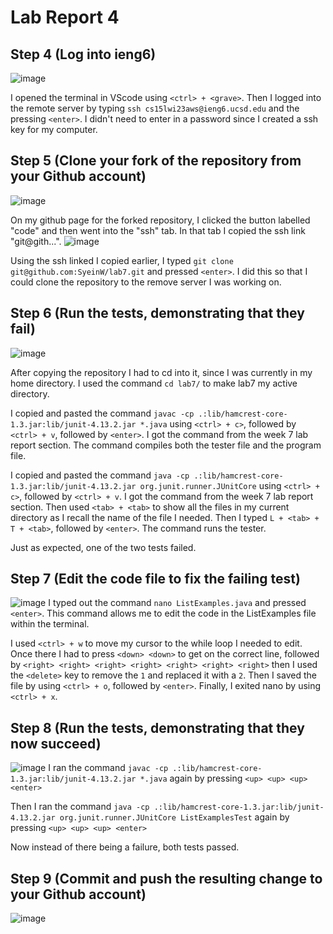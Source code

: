 # Lab Report 4

## Step 4 (Log into ieng6)
![image](https://user-images.githubusercontent.com/113940184/221774084-7ebe2f3c-8142-4145-9d11-d0b93079d68b.png)

I opened the terminal in VScode using `<ctrl> + <grave>`. Then I logged into the remote server by typing `ssh cs15lwi23aws@ieng6.ucsd.edu` and the pressing `<enter>`. I didn't need to enter in a password since I created a ssh key for my computer. 


## Step 5 (Clone your fork of the repository from your Github account)
![image](https://user-images.githubusercontent.com/113940184/221775444-83cc423d-b7a1-4bbf-8299-838eb81f2a5b.png)

On my github page for the forked repository, I clicked the button labelled "code" and then went into the "ssh" tab. In that tab I copied the ssh link "git@gith...". 
![image](https://user-images.githubusercontent.com/113940184/221774093-e1d36b88-528f-467c-ba8a-95c8acf3dc70.png)

Using the ssh linked I copied earlier, I typed `git clone git@github.com:SyeinW/lab7.git` and pressed `<enter>`. I did this so that I could clone the repository to the remove server I was working on. 


## Step 6 (Run the tests, demonstrating that they fail)
![image](https://user-images.githubusercontent.com/113940184/221774464-d0d0d81b-86ee-459f-8306-4468c22dd20a.png)

After copying the repository I had to cd into it, since I was currently in my home directory. I used the command `cd lab7/` to make lab7 my active directory. 

I copied and pasted the command `javac -cp .:lib/hamcrest-core-1.3.jar:lib/junit-4.13.2.jar *.java` using `<ctrl> + c>`, followed by `<ctrl> + v`, followed by `<enter>`. I got the command from the week 7 lab report section. The command compiles both the tester file and the program file.

I copied and pasted the command `java -cp .:lib/hamcrest-core-1.3.jar:lib/junit-4.13.2.jar org.junit.runner.JUnitCore` using `<ctrl> + c>`, followed by `<ctrl> + v`. I got the command from the week 7 lab report section. Then used `<tab> + <tab>` to show all the files in my current directory as I recall the name of the file I needed. Then I typed `L + <tab> + T + <tab>`, followed by `<enter>`. The command runs the tester. 

Just as expected, one of the two tests failed.


## Step 7 (Edit the code file to fix the failing test)
![image](https://user-images.githubusercontent.com/113940184/221776555-67f7796d-8d3d-43a0-abe5-0c8d40312d6d.png)
I typed out the command `nano ListExamples.java` and pressed `<enter>`. This command allows me to edit the code in the ListExamples file within the terminal. 

I used `<ctrl> + w` to move my cursor to the while loop I needed to edit. Once there I had to press `<down> <down>` to get on the correct line, followed by ```<right> <right> <right> <right> <right> <right> <right>``` then I used the `<delete>` key to remove the `1` and replaced it with a `2`. Then I saved the file by using ```<ctrl> + o```, followed by `<enter>`. Finally, I exited nano by using `<ctrl> + x`.


## Step 8 (Run the tests, demonstrating that they now succeed)
![image](https://user-images.githubusercontent.com/113940184/221776664-5273a8cb-d1bf-425a-a254-c3f57497dec1.png)
I ran the command `javac -cp .:lib/hamcrest-core-1.3.jar:lib/junit-4.13.2.jar *.java` again by pressing `<up> <up> <up> <enter>`

Then I ran the command `java -cp .:lib/hamcrest-core-1.3.jar:lib/junit-4.13.2.jar org.junit.runner.JUnitCore ListExamplesTest` again by pressing ```<up> <up> <up> <enter>```

Now instead of there being a failure, both tests passed.


## Step 9 (Commit and push the resulting change to your Github account)
![image](https://user-images.githubusercontent.com/113940184/221777071-74872c3e-465a-4a76-9b8d-e7030c4027ae.png)
